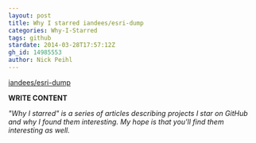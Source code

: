 ```yaml
---
layout: post
title: Why I starred iandees/esri-dump
categories: Why-I-Starred
tags: github
stardate: 2014-03-28T17:57:12Z
gh_id: 14985553
author: Nick Peihl
---
```


[iandees/esri-dump](star.repo.html_url)

**WRITE CONTENT**

*"Why I starred" is a series of articles describing projects I star on GitHub and why I found them interesting. My hope is that you'll find them interesting as well.*

